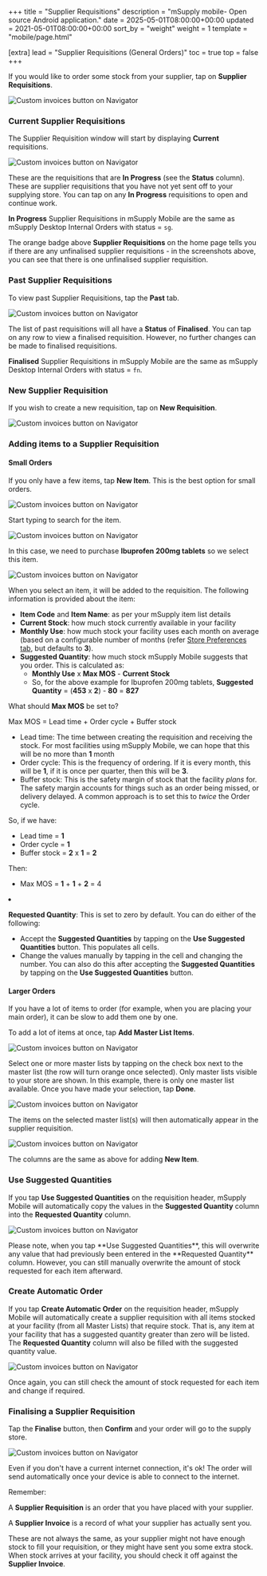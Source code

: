 +++
title = "Supplier Requisitions"
description = "mSupply mobile- Open source Android application."
date = 2025-05-01T08:00:00+00:00
updated = 2021-05-01T08:00:00+00:00
sort_by = "weight"
weight = 1
template = "mobile/page.html"

[extra]
lead = "Supplier Requisitions (General Orders)"
toc = true
top = false
+++

If you would like to order some stock from your supplier, tap on **Supplier Requisitions**.

![Custom invoices button on Navigator](/mobile/introduction/images/supplier_requisitions_GO.png)

### Current Supplier Requisitions

The Supplier Requisition window will start by displaying **Current** requisitions.

![Custom invoices button on Navigator](/mobile/introduction/images/current_supplier_requisitions_GO.png)

These are the requisitions that are **In Progress** (see the **Status** column). These are supplier requisitions that you have not yet sent off to your supplying store. You can tap on any **In Progress** requisitions to open and continue work.

<div class="tip">

**In Progress** Supplier Requisitions in mSupply Mobile are the same as mSupply Desktop Internal Orders with status = `sg`.

</div>
<div class="note">

The orange badge above **Supplier Requisitions** on the home page tells you if there are any unfinalised supplier requisitions - in the screenshots above, you can see that there is one unfinalised supplier requisition.

</div>

### Past Supplier Requisitions

To view past Supplier Requisitions, tap the **Past** tab.

![Custom invoices button on Navigator](/mobile/introduction/images/past_supplier_requisitions.png)

The list of past requisitions will all have a **Status** of **Finalised**. You can tap on any row to view a finalised requisition. However, no further changes can be made to finalised requisitions.

<div class="tip">

**Finalised** Supplier Requisitions in mSupply Mobile are the same as mSupply Desktop Internal Orders with status = `fn`.

</div>

### New Supplier Requisition

If you wish to create a new requisition, tap on **New Requisition**.

![Custom invoices button on Navigator](/mobile/introduction/images/new_supplier_requisitions.png)

### Adding items to a Supplier Requisition

#### Small Orders

If you only have a few items, tap **New Item**. This is the best option for small orders.

![Custom invoices button on Navigator](/mobile/introduction/images/addding_items_requisition.png)

Start typing to search for the item.

![Custom invoices button on Navigator](/mobile/introduction/images/adding_items_search.png)

In this case, we need to purchase **Ibuprofen 200mg tablets** so we select this item.

![Custom invoices button on Navigator](/mobile/introduction/images/adding_items_search2.png)

When you select an item, it will be added to the requisition. The following information is provided about the item:

- **Item Code** and **Item Name**: as per your mSupply item list details
- **Current Stock**: how much stock currently available in your facility
- **Monthly Use**: how much stock your facility uses each month on average (based on a configurable number of months (refer [Store Preferences tab](/mobile/setup/config/#other-preferences), but defaults to **3**).
- **Suggested Quantity**: how much stock mSupply Mobile suggests that you order. This is calculated as:
  - **Monthly Use** x **Max MOS** - **Current Stock**
  - So, for the above example for Ibuprofen 200mg tablets, **Suggested Quantity** = (**453** x **2**) - **80** = **827**

<div class="tip">

What should **Max MOS** be set to?

Max MOS = Lead time + Order cycle + Buffer stock

- Lead time: The time between creating the requisition and receiving the stock. For most facilities using mSupply Mobile, we can hope that this will be no more than **1** month
- Order cycle: This is the frequency of ordering. If it is every month, this will be **1**, if it is once per quarter, then this will be **3**.
- Buffer stock: This is the safety margin of stock that the facility _plans_ for. The safety margin accounts for things such as an order being missed, or delivery delayed. A common approach is to set this to _twice_ the Order cycle.

So, if we have:

- Lead time = **1**
- Order cycle = **1**
- Buffer stock = **2** x **1** = **2**

Then:

- Max MOS = **1** + **1** + **2** = 4

  </div>

- **Requested Quantity**: This is set to zero by default. You can do either of the following:
  - Accept the **Suggested Quantities** by tapping on the **Use Suggested Quantities** button. This populates all cells.
  - Change the values manually by tapping in the cell and changing the number. You can also do this after accepting the **Suggested Quantities** by tapping on the **Use Suggested Quantities** button.

#### Larger Orders

If you have a lot of items to order (for example, when you are placing your main order), it can be slow to add them one by one.

To add a lot of items at once, tap **Add Master List Items**.

![Custom invoices button on Navigator](/mobile/introduction/images/requisitions_add_larger_order.png)

Select one or more master lists by tapping on the check box next to the master list (the row will turn orange once selected). Only master lists visible to your store are shown. In this example, there is only one master list available. Once you have made your selection, tap **Done**.

![Custom invoices button on Navigator](/mobile/introduction/images/requisitions_add_larger_order2.png)

The items on the selected master list(s) will then automatically appear in the supplier requisition.

![Custom invoices button on Navigator](/mobile/introduction/images/requisitions_add_larger_order3.png)

The columns are the same as above for adding **New Item**.

### Use Suggested Quantities

If you tap **Use Suggested Quantities** on the requisition header, mSupply Mobile will automatically copy the values in the **Suggested Quantity** column into the **Requested Quantity** column.

![Custom invoices button on Navigator](/mobile/introduction/images/requisition_suggested_quantities.png)

<div class="tip">
Please note, when you tap **Use Suggested Quantities**, this will overwrite any value that had previously been entered in the **Requested Quantity** column.  However, you can still manually overwrite the amount of stock requested for each item afterward.
</div>

### Create Automatic Order

If you tap **Create Automatic Order** on the requisition header, mSupply Mobile will automatically create a supplier requisition with all items stocked at your facility (from all Master Lists) that require stock. That is, any item at your facility that has a suggested quantity greater than zero will be listed. The **Requested Quantity** column will also be filled with the suggested quantity value.

![Custom invoices button on Navigator](/mobile/introduction/images/requisitions_automatic_order.png)

Once again, you can still check the amount of stock requested for each item and change if required.

### Finalising a Supplier Requisition

Tap the **Finalise** button, then **Confirm** and your order will go to the supply store.

![Custom invoices button on Navigator](/mobile/introduction/images/requisitions_final.png)

Even if you don't have a current internet connection, it's ok! The order will send automatically once your device is able to connect to the internet.

<div class="tip">

Remember:

A **Supplier Requisition** is an order that you have placed with your supplier.

A **Supplier Invoice** is a record of what your supplier has actually sent you.

These are not always the same, as your supplier might not have enough stock to fill your requisition, or they might have sent you some extra stock. When stock arrives at your facility, you should check it off against the **Supplier Invoice**.

</div>
